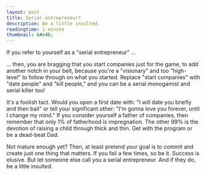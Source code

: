```yaml
---
layout: post
title: Serial entrepreneur?
description: Be a little insulted.
readingtime: 1 minute
thumbnail: &#x4b;
---
```



If you refer to yourself as a "serial entrepreneur" …

… then, you are bragging that you start companies just for the game, to add another notch in your belt, because you're a "visionary" and too "high-level" to follow through on what you started. Replace "start companies" with "date people" and "kill people," and you can be a serial monogamist and serial killer too!

It's a foolish tact. Would you open a first date with: "I will date you briefly and then bail" or tell your significant other: "I'm gonna love you forever,
until I change my mind." If you consider yourself a father of companies, then remember that only 1% of fatherhood is impregnation. The other 99% is the devotion of raising a child through thick and thin. Get with the program or be a dead-beat Dad.

Not mature enough yet? Then, at least pretend your goal is to commit and create just one thing that matters. If you fail a few times, so be it. Success is elusive. But let someone else call you a serial entrepreneur. And if they do, be a little insulted.